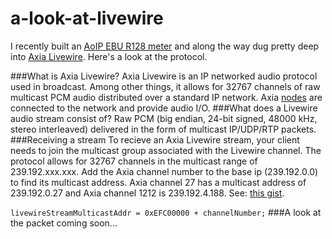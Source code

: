 a-look-at-livewire
==================

I recently built an <a href="https://github.com/kylophone/AXIA-LUFS">AoIP EBU R128 meter</a> and along the way dug pretty deep into <a href = "http://en.wikipedia.org/wiki/Livewire_(networking)">Axia Livewire</a>. Here's a look at the protocol. 

###What is Axia Livewire?
Axia Livewire is an IP networked audio protocol used in broadcast. Among other things, it allows for 32767 channels of raw multicast PCM audio distributed over a standard IP network. Axia <a href="http://axiaaudio.com/xnodes">nodes</a> are connected to the network and provide audio I/O.
###What does a Livewire audio stream consist of?
Raw PCM (big endian, 24-bit signed, 48000 kHz, stereo interleaved) delivered in the form of multicast IP/UDP/RTP packets.
###Receiving a stream
To recieve an Axia Livewire stream, your client needs to join the multicast group associated with the Livewire channel. The protocol allows for 32767 channels in the multicast range of 239.192.xxx.xxx. Add the Axia channel number to the base ip (239.192.0.0) to find its multicast address. Axia channel 27 has a multicast address of 239.192.0.27 and  Axia channel 1212 is 239.192.4.188. See: <a href = "https://gist.github.com/kylophone/a10e2c88ced3bf5e7674">this gist</a>.

`livewireStreamMulticastAddr = 0xEFC00000 + channelNumber;`
###A look at the packet
coming soon...
